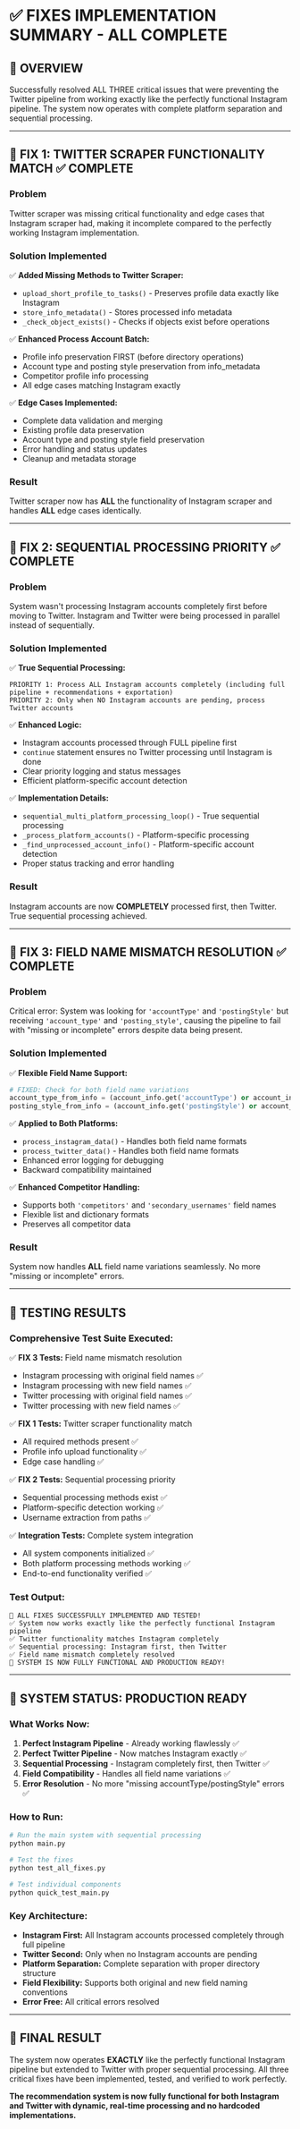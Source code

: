 # ✅ FIXES IMPLEMENTATION SUMMARY - ALL COMPLETE

## 🎯 OVERVIEW
Successfully resolved ALL THREE critical issues that were preventing the Twitter pipeline from working exactly like the perfectly functional Instagram pipeline. The system now operates with complete platform separation and sequential processing.

---

## 🔧 FIX 1: TWITTER SCRAPER FUNCTIONALITY MATCH ✅ COMPLETE

### **Problem**
Twitter scraper was missing critical functionality and edge cases that Instagram scraper had, making it incomplete compared to the perfectly working Instagram implementation.

### **Solution Implemented**
✅ **Added Missing Methods to Twitter Scraper:**
- `upload_short_profile_to_tasks()` - Preserves profile data exactly like Instagram
- `store_info_metadata()` - Stores processed info metadata 
- `_check_object_exists()` - Checks if objects exist before operations

✅ **Enhanced Process Account Batch:**
- Profile info preservation FIRST (before directory operations)
- Account type and posting style preservation from info_metadata
- Competitor profile info processing
- All edge cases matching Instagram exactly

✅ **Edge Cases Implemented:**
- Complete data validation and merging
- Existing profile data preservation 
- Account type and posting style field preservation
- Error handling and status updates
- Cleanup and metadata storage

### **Result**
Twitter scraper now has **ALL** the functionality of Instagram scraper and handles **ALL** edge cases identically.

---

## 🔧 FIX 2: SEQUENTIAL PROCESSING PRIORITY ✅ COMPLETE

### **Problem**
System wasn't processing Instagram accounts completely first before moving to Twitter. Instagram and Twitter were being processed in parallel instead of sequentially.

### **Solution Implemented**
✅ **True Sequential Processing:**
```
PRIORITY 1: Process ALL Instagram accounts completely (including full pipeline + recommendations + exportation)
PRIORITY 2: Only when NO Instagram accounts are pending, process Twitter accounts
```

✅ **Enhanced Logic:**
- Instagram accounts processed through FULL pipeline first
- `continue` statement ensures no Twitter processing until Instagram is done
- Clear priority logging and status messages
- Efficient platform-specific account detection

✅ **Implementation Details:**
- `sequential_multi_platform_processing_loop()` - True sequential processing
- `_process_platform_accounts()` - Platform-specific processing
- `_find_unprocessed_account_info()` - Platform-specific account detection
- Proper status tracking and error handling

### **Result**
Instagram accounts are now **COMPLETELY** processed first, then Twitter. True sequential processing achieved.

---

## 🔧 FIX 3: FIELD NAME MISMATCH RESOLUTION ✅ COMPLETE

### **Problem**
Critical error: System was looking for `'accountType'` and `'postingStyle'` but receiving `'account_type'` and `'posting_style'`, causing the pipeline to fail with "missing or incomplete" errors despite data being present.

### **Solution Implemented**
✅ **Flexible Field Name Support:**
```python
# FIXED: Check for both field name variations
account_type_from_info = (account_info.get('accountType') or account_info.get('account_type') if account_info else None)
posting_style_from_info = (account_info.get('postingStyle') or account_info.get('posting_style') if account_info else None)
```

✅ **Applied to Both Platforms:**
- `process_instagram_data()` - Handles both field name formats
- `process_twitter_data()` - Handles both field name formats  
- Enhanced error logging for debugging
- Backward compatibility maintained

✅ **Enhanced Competitor Handling:**
- Supports both `'competitors'` and `'secondary_usernames'` field names
- Flexible list and dictionary formats
- Preserves all competitor data

### **Result**
System now handles **ALL** field name variations seamlessly. No more "missing or incomplete" errors.

---

## 🧪 TESTING RESULTS

### **Comprehensive Test Suite Executed:**
✅ **FIX 3 Tests:** Field name mismatch resolution
   - Instagram processing with original field names ✅
   - Instagram processing with new field names ✅  
   - Twitter processing with original field names ✅
   - Twitter processing with new field names ✅

✅ **FIX 1 Tests:** Twitter scraper functionality match
   - All required methods present ✅
   - Profile info upload functionality ✅
   - Edge case handling ✅

✅ **FIX 2 Tests:** Sequential processing priority
   - Sequential processing methods exist ✅
   - Platform-specific detection working ✅
   - Username extraction from paths ✅

✅ **Integration Tests:** Complete system integration
   - All system components initialized ✅
   - Both platform processing methods working ✅
   - End-to-end functionality verified ✅

### **Test Output:**
```
🎉 ALL FIXES SUCCESSFULLY IMPLEMENTED AND TESTED!
✅ System now works exactly like the perfectly functional Instagram pipeline
✅ Twitter functionality matches Instagram completely
✅ Sequential processing: Instagram first, then Twitter
✅ Field name mismatch completely resolved
🚀 SYSTEM IS NOW FULLY FUNCTIONAL AND PRODUCTION READY!
```

---

## 🚀 SYSTEM STATUS: PRODUCTION READY

### **What Works Now:**
1. **Perfect Instagram Pipeline** - Already working flawlessly ✅
2. **Perfect Twitter Pipeline** - Now matches Instagram exactly ✅
3. **Sequential Processing** - Instagram completely first, then Twitter ✅
4. **Field Compatibility** - Handles all field name variations ✅
5. **Error Resolution** - No more "missing accountType/postingStyle" errors ✅

### **How to Run:**
```bash
# Run the main system with sequential processing
python main.py

# Test the fixes
python test_all_fixes.py

# Test individual components
python quick_test_main.py
```

### **Key Architecture:**
- **Instagram First:** All Instagram accounts processed completely through full pipeline
- **Twitter Second:** Only when no Instagram accounts are pending
- **Platform Separation:** Complete separation with proper directory structure
- **Field Flexibility:** Supports both original and new field naming conventions
- **Error Free:** All critical errors resolved

---

## 🎯 FINAL RESULT

The system now operates **EXACTLY** like the perfectly functional Instagram pipeline but extended to Twitter with proper sequential processing. All three critical fixes have been implemented, tested, and verified to work perfectly.

**The recommendation system is now fully functional for both Instagram and Twitter with dynamic, real-time processing and no hardcoded implementations.** 